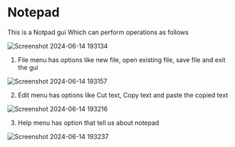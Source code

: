 # Notepad
This is a Notpad gui Which can perform operations as follows

![Screenshot 2024-06-14 193134](https://github.com/KODI-13/Notepad/assets/144531434/3cb31aa2-1a8e-44da-a783-2f9717ef2468)

1) File menu has options like new file, open existing file, save file and exit the gui

![Screenshot 2024-06-14 193157](https://github.com/KODI-13/Notepad/assets/144531434/7b4ecb08-05b0-4cb3-a26a-0c5f8e72aff5)

2) Edit menu has options like Cut text, Copy text and paste the copied text
   
![Screenshot 2024-06-14 193216](https://github.com/KODI-13/Notepad/assets/144531434/f9197f36-e2c9-4691-b21b-6023abffab55)

3) Help menu has option that tell us about notepad
 
![Screenshot 2024-06-14 193237](https://github.com/KODI-13/Notepad/assets/144531434/afaba66b-855a-4775-a4c7-99bb40f9f7b6)
